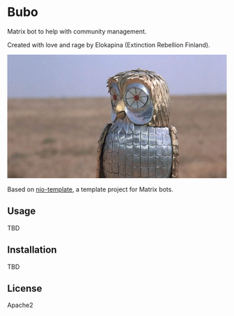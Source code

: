 # Bubo

Matrix bot to help with community management.

Created with love and rage by Elokapina (Extinction Rebellion Finland).

[![bubo](bubo.png)](https://clash-of-the-titans.fandom.com/wiki/Bubo)

Based on [nio-template](https://github.com/anoadragon453/nio-template), a template project for Matrix bots.

## Usage

TBD

## Installation

TBD

## License

Apache2
